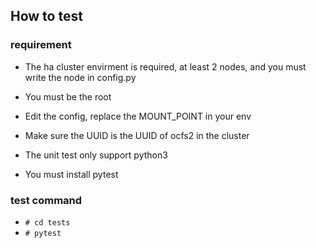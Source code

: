 ## How to test

### requirement
- The ha cluster envirment is required, at least 2 nodes, and you must write the node in config.py
- You must be the root

- Edit the config, replace the MOUNT_POINT in your env
- Make sure the UUID is the UUID of ocfs2 in the cluster

- The unit test only support python3
- You must install pytest

### test command
- `# cd tests`
- `# pytest`
